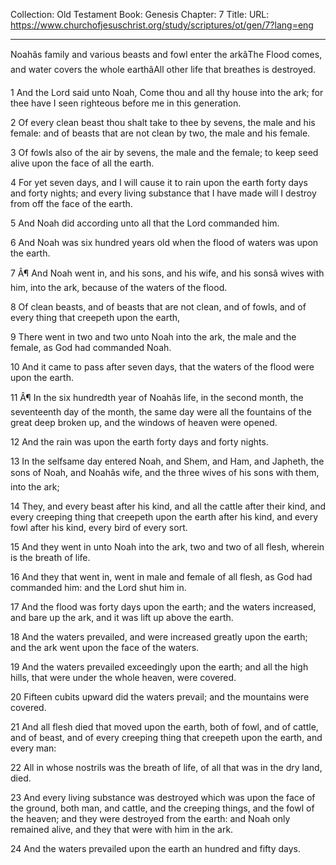 Collection: Old Testament
Book: Genesis
Chapter: 7
Title: 
URL: https://www.churchofjesuschrist.org/study/scriptures/ot/gen/7?lang=eng

---

Noahâs family and various beasts and fowl enter the arkâThe Flood comes, and water covers the whole earthâAll other life that breathes is destroyed.

1 And the Lord said unto Noah, Come thou and all thy house into the ark; for thee have I seen righteous before me in this generation.

2 Of every clean beast thou shalt take to thee by sevens, the male and his female: and of beasts that are not clean by two, the male and his female.

3 Of fowls also of the air by sevens, the male and the female; to keep seed alive upon the face of all the earth.

4 For yet seven days, and I will cause it to rain upon the earth forty days and forty nights; and every living substance that I have made will I destroy from off the face of the earth.

5 And Noah did according unto all that the Lord commanded him.

6 And Noah was six hundred years old when the flood of waters was upon the earth.

7 Â¶ And Noah went in, and his sons, and his wife, and his sonsâ wives with him, into the ark, because of the waters of the flood.

8 Of clean beasts, and of beasts that are not clean, and of fowls, and of every thing that creepeth upon the earth,

9 There went in two and two unto Noah into the ark, the male and the female, as God had commanded Noah.

10 And it came to pass after seven days, that the waters of the flood were upon the earth.

11 Â¶ In the six hundredth year of Noahâs life, in the second month, the seventeenth day of the month, the same day were all the fountains of the great deep broken up, and the windows of heaven were opened.

12 And the rain was upon the earth forty days and forty nights.

13 In the selfsame day entered Noah, and Shem, and Ham, and Japheth, the sons of Noah, and Noahâs wife, and the three wives of his sons with them, into the ark;

14 They, and every beast after his kind, and all the cattle after their kind, and every creeping thing that creepeth upon the earth after his kind, and every fowl after his kind, every bird of every sort.

15 And they went in unto Noah into the ark, two and two of all flesh, wherein is the breath of life.

16 And they that went in, went in male and female of all flesh, as God had commanded him: and the Lord shut him in.

17 And the flood was forty days upon the earth; and the waters increased, and bare up the ark, and it was lift up above the earth.

18 And the waters prevailed, and were increased greatly upon the earth; and the ark went upon the face of the waters.

19 And the waters prevailed exceedingly upon the earth; and all the high hills, that were under the whole heaven, were covered.

20 Fifteen cubits upward did the waters prevail; and the mountains were covered.

21 And all flesh died that moved upon the earth, both of fowl, and of cattle, and of beast, and of every creeping thing that creepeth upon the earth, and every man:

22 All in whose nostrils was the breath of life, of all that was in the dry land, died.

23 And every living substance was destroyed which was upon the face of the ground, both man, and cattle, and the creeping things, and the fowl of the heaven; and they were destroyed from the earth: and Noah only remained alive, and they that were with him in the ark.

24 And the waters prevailed upon the earth an hundred and fifty days.
